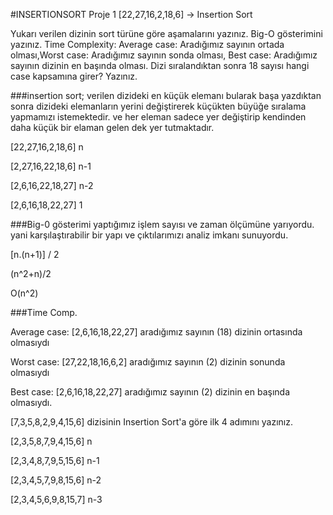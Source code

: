 #INSERTIONSORT
Proje 1
[22,27,16,2,18,6] -> Insertion Sort

Yukarı verilen dizinin sort türüne göre aşamalarını yazınız.
Big-O gösterimini yazınız.
Time Complexity: Average case: Aradığımız sayının ortada olması,Worst case: Aradığımız sayının sonda olması, Best case: Aradığımız sayının dizinin en başında olması.
Dizi sıralandıktan sonra 18 sayısı hangi case kapsamına girer? Yazınız.

###insertion sort; verilen dizideki en küçük elemanı bularak başa yazdıktan sonra dizideki elemanların yerini değiştirerek küçükten büyüğe sıralama yapmamızı istemektedir. 
ve her eleman sadece yer değiştirip kendinden daha küçük bir elaman gelen dek yer tutmaktadır.

[22,27,16,2,18,6] n

[2,27,16,22,18,6] n-1

[2,6,16,22,18,27] n-2

[2,6,16,18,22,27] 1

###Big-0 gösterimi     yaptığımız işlem sayısı ve zaman ölçümüne yarıyordu. 
yani karşılaştırabilir bir yapı ve çıktılarımızı analiz imkanı sunuyordu.

[n.(n+1)] / 2

(n^2+n)/2

O(n^2)

###Time Comp.

Average case:  [2,6,16,18,22,27]       aradığımız sayının (18) dizinin ortasında olmasıydı

Worst case:    [27,22,18,16,6,2]       aradığımız sayının (2) dizinin sonunda olmasıydı

Best case:     [2,6,16,18,22,27]       aradığımız sayının (2) dizinin en başında olmasıydı.

[7,3,5,8,2,9,4,15,6] dizisinin Insertion Sort'a göre ilk 4 adımını yazınız.

[2,3,5,8,7,9,4,15,6] n

[2,3,4,8,7,9,5,15,6] n-1

[2,3,4,5,7,9,8,15,6] n-2

[2,3,4,5,6,9,8,15,7] n-3
